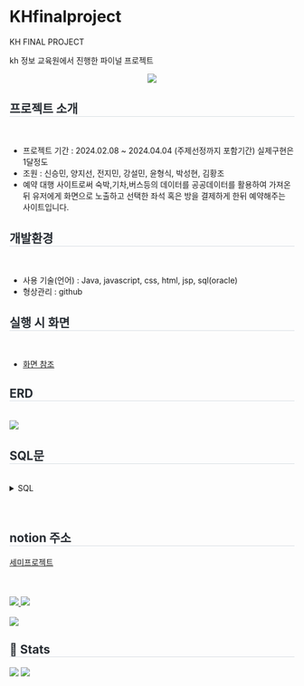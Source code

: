 # KHfinalproject
KH FINAL PROJECT

kh 정보 교육원에서 진행한 파이널 프로젝트


<div align= "center">
    <img src="https://capsule-render.vercel.app/api?type=waving&color=gradient&height=180&text=NOSHOW&animation=&fontColor=000000&fontSize=40" />
</div>
    <h2 style="border-bottom: 1px solid #d8dee4; color: #282d33;"> 프로젝트  소개 </h2> <br> 
     <ul>
         <li>프로젝트 기간 :  2024.02.08 ~ 2024.04.04 (주제선정까지 포함기간) 실제구현은 1달정도</li>
         <li>조원 : 신승민, 양지선, 전지민, 강설민, 윤형식, 박성현, 김황조</li>
         <li>예약 대행 사이트로써 숙박,기차,버스등의 데이터를 공공데이터를 활용하여 가져온뒤 유저에게 화면으로 노출하고 선택한 좌석 혹은 방을 결제하게 한뒤 예약해주는 사이트입니다.</li>
     </ul>
    <h2 style="border-bottom: 1px solid #d8dee4; color: #282d33;"> 개발환경 </h2> <br> 
     <ul>
         <li>사용 기술(언어) : Java, javascript, css, html, jsp, sql(oracle) </li>
         <li>형상관리 : github</li>
     </ul>
     <h2 style="border-bottom: 1px solid #d8dee4; color: #282d33;"> 실행 시 화면 </h2> <br> 
     <ul>
         <li><a href="https://www.notion.so/e007f50ac0024c00837bbd880fd95f44">화면 참조</a></li>
     </ul>
     <h2 style="border-bottom: 1px solid #d8dee4; color: #282d33;">ERD </h2> <br> 
     <img src="https://file.notion.so/f/f/9ea9ba60-1184-44bf-b0b7-c58d1b73dd6a/14f7529b-5941-4f9e-858a-1edc9ba656a3/Untitled.png?id=5c93140f-1f4f-4186-aae5-66ebdf4532e3&table=block&spaceId=9ea9ba60-1184-44bf-b0b7-c58d1b73dd6a&expirationTimestamp=1718344800000&signature=m45epEEmAAnvcBl_LTHG6_F4XII1BtXl2QIYAWZ9URI&downloadName=Untitled.png">
     <h2 style="border-bottom: 1px solid #d8dee4; color: #282d33;"> SQL문 </h2> <br>
     <details>
         <summary>
             SQL
         </summary>
     <pre>
         <code>
DROP TABLE BOARDLIKE;
DROP TABLE RANK;
DROP TABLE REPLY;
DROP TABLE REPORT;
DROP TABLE GAME;
DROP TABLE BOARD_IMG;
DROP TABLE BOARD;
DROP TABLE MEMBER;
DROP TABLE CATEGORY;


DROP SEQUENCE SEQ_BOARD_NO;
DROP SEQUENCE SEQ_MEMBER_NO;
DROP SEQUENCE SEQ_REPLY_NO;
DROP SEQUENCE SEQ_BOARD_IMG_NO;
DROP SEQUENCE SEQ_REPORT_NO;

----------------------테이블 생성 구문---------------------

CREATE TABLE "MEMBER" (
   "MEMBER_NO"   NUMBER PRIMARY KEY,
   "MEMBER_NAME"   VARCHAR2(20)      NOT NULL,
   "MEMBER_ID"   VARCHAR2(50)      NOT NULL,
   "MEMBER_EMAIL"   VARCHAR2(50)    NOT NULL,
   "MEMBER_PROFILE"   VARCHAR2(1000),
   "MEMBER_PW"   VARCHAR2(50)      NOT NULL,
   "MANAGER_YN"   CHAR(1)   DEFAULT 'N'   NOT NULL,
   "STATUS_YN"   CHAR(1)   DEFAULT 'N'   NOT NULL,
    "MEMBER_BIRTHDAY" VARCHAR2(12) NOT NULL
);

COMMENT ON COLUMN "MEMBER"."MEMBER_NO" IS '회원번호(시퀀스)';

COMMENT ON COLUMN "MEMBER"."MEMBER_NAME" IS '회원이름';

COMMENT ON COLUMN "MEMBER"."MEMBER_ID" IS '회원아이디';

COMMENT ON COLUMN "MEMBER"."MEMBER_EMAIL" IS '회원이메일';

COMMENT ON COLUMN "MEMBER"."MEMBER_PROFILE" IS '회원의 프로필 이미지 경로';

COMMENT ON COLUMN "MEMBER"."MEMBER_PW" IS '회원비밀번호';

COMMENT ON COLUMN "MEMBER"."MANAGER_YN" IS '관리자 여부 (기본N)';

COMMENT ON COLUMN "MEMBER"."STATUS_YN" IS '탈퇴여부(탈퇴Y, 미탈퇴N)';

COMMENT ON COLUMN "MEMBER"."MEMBER_BIRTHDAY" IS '회원생년월일';

CREATE TABLE "BOARD" (
   "BOARD_NO"   NUMBER   PRIMARY KEY,
   "BOARD_TITLE"   VARCHAR2(60)      NOT NULL,
   "BOARD_CONTENT"   VARCHAR2(4000)      NOT NULL,
   "BOARD_DATE"   DATE   DEFAULT SYSDATE   NOT NULL,
   "CATEGORY_NO"   NUMBER      NOT NULL,
   "MEMBER_NO"   NUMBER      NOT NULL,
    "BOARD_STATUS"   CHAR(1)   DEFAULT 'N'   NOT NULL
);

COMMENT ON COLUMN "BOARD"."BOARD_NO" IS '게시글번호(시퀀스)';

COMMENT ON COLUMN "BOARD"."BOARD_TITLE" IS '게시글 제목';

COMMENT ON COLUMN "BOARD"."BOARD_CONTENT" IS '게시글 내용';

COMMENT ON COLUMN "BOARD"."BOARD_DATE" IS '게시글 작성 일자';

COMMENT ON COLUMN "BOARD"."CATEGORY_NO" IS '번호(시퀀스)';

COMMENT ON COLUMN "BOARD"."MEMBER_NO" IS '회원번호(시퀀스)';

COMMENT ON COLUMN "BOARD"."BOARD_STATUS" IS '게시글 신고 상태 여부';

CREATE TABLE "REPLY" (
   "REPLY_NO"   NUMBER   PRIMARY KEY,
   "REPLY_CONTENT"   VARCHAR2(4000)      NOT NULL,
   "REPLY_DATE"   DATE   DEFAULT SYSDATE   NOT NULL,
   "BOARD_NO"   NUMBER      NOT NULL,
   "MEMBER_NO"   NUMBER      NOT NULL
);

COMMENT ON COLUMN "REPLY"."REPLY_NO" IS '댓글번호(시퀀스)';

COMMENT ON COLUMN "REPLY"."REPLY_CONTENT" IS '댓글내용';

COMMENT ON COLUMN "REPLY"."REPLY_DATE" IS '댓글(작성)등록일';

COMMENT ON COLUMN "REPLY"."BOARD_NO" IS '게시글번호(시퀀스)';

COMMENT ON COLUMN "REPLY"."MEMBER_NO" IS '회원번호(시퀀스)';



CREATE TABLE "GAME" (
   "GAME_NO"   NUMBER PRIMARY KEY,
   "GAME_NAME"   VARCHAR2(50)      NOT NULL,
    "GAME_IMG"   VARCHAR2(1000)      NULL
);

COMMENT ON COLUMN "GAME"."GAME_NO" IS '게임번호(시퀀스X)';

COMMENT ON COLUMN "GAME"."GAME_NAME" IS '게임이름';

COMMENT ON COLUMN "GAME"."GAME_IMG" IS '게임 이미지 경로';

CREATE TABLE "CATEGORY" (
   "CATEGORY_NO"   NUMBER      PRIMARY KEY,
   "CATEGORY_NAME"   VARCHAR2(50)      NOT NULL
);

COMMENT ON COLUMN "CATEGORY"."CATEGORY_NO" IS '번호(시퀀스)';

COMMENT ON COLUMN "CATEGORY"."CATEGORY_NAME" IS '카테고리이름';



CREATE TABLE "REPORT" (
   "REPORT_NO"   NUMBER      PRIMARY KEY,
   "REPORT_CONTENT"   VARCHAR2(4000)      NOT NULL,
   "REPORT_YN"   CHAR(1)   DEFAULT 'N'   NOT NULL,
   "BOARD_NO"   NUMBER      NOT NULL
   
);

COMMENT ON COLUMN "REPORT"."REPORT_NO" IS '신고번호(시퀀스)';

COMMENT ON COLUMN "REPORT"."REPORT_CONTENT" IS '신고된 내용';

COMMENT ON COLUMN "REPORT"."REPORT_YN" IS '신고처리여부(N:기본 , Y:반려)';

COMMENT ON COLUMN "REPORT"."BOARD_NO" IS '게시글번호(시퀀스)';




CREATE TABLE "BOARDLIKE" (
   "BOARD_NO"   NUMBER   ,
   "MEMBER_NO"   NUMBER   ,
    PRIMARY KEY("BOARD_NO","MEMBER_NO")
);

COMMENT ON COLUMN "BOARDLIKE"."BOARD_NO" IS '게시글번호(시퀀스)';

COMMENT ON COLUMN "BOARDLIKE"."MEMBER_NO" IS '회원번호(시퀀스)';



CREATE TABLE "RANK" (
   "SCORE"   NUMBER      NOT NULL,
   "MEMBER_NO"   NUMBER      NOT NULL,
   "GAME_NO"   NUMBER      NOT NULL,
    PRIMARY KEY("SCORE","MEMBER_NO","GAME_NO")
);


COMMENT ON COLUMN "RANK"."SCORE" IS '게임점수';

COMMENT ON COLUMN "RANK"."MEMBER_NO" IS '회원번호(시퀀스)';

COMMENT ON COLUMN "RANK"."GAME_NO" IS '게임번호(시퀀스X)';


CREATE TABLE "BOARD_IMG" (
   "IMAGE_NO"   NUMBER   PRIMARY KEY,
   "IMAGE_PATH"   VARCHAR2(1000),
   "BOARD_NO"   NUMBER      NOT NULL
);

COMMENT ON COLUMN "BOARD_IMG"."IMAGE_NO" IS '이미지번호(시퀀스)';

COMMENT ON COLUMN "BOARD_IMG"."IMAGE_PATH" IS '이미지경로';

COMMENT ON COLUMN "BOARD_IMG"."BOARD_NO" IS '게시글번호(시퀀스)';

-----------------제약 조건 생성 구문------------------

ALTER TABLE "BOARD" ADD CONSTRAINT "FK_CATEGORY_TO_BOARD_1" FOREIGN KEY ("CATEGORY_NO")
REFERENCES "CATEGORY" ("CATEGORY_NO");

ALTER TABLE "BOARD" ADD CONSTRAINT "FK_MEMBER_TO_BOARD_1" FOREIGN KEY ("MEMBER_NO")
REFERENCES "MEMBER" ("MEMBER_NO");

ALTER TABLE "REPLY" ADD CONSTRAINT "FK_BOARD_TO_REPLY_1" FOREIGN KEY ("BOARD_NO")
REFERENCES "BOARD" ("BOARD_NO");

ALTER TABLE "REPLY" ADD CONSTRAINT "FK_MEMBER_TO_REPLY_1" FOREIGN KEY ("MEMBER_NO")
REFERENCES "MEMBER" ("MEMBER_NO");

ALTER TABLE "REPORT" ADD CONSTRAINT "FK_BOARD_TO_REPORT_1" FOREIGN KEY ("BOARD_NO")
REFERENCES "BOARD" ("BOARD_NO");

ALTER TABLE "RANK" ADD CONSTRAINT "FK_MEMBER_TO_RANK_1" FOREIGN KEY ("MEMBER_NO")
REFERENCES "MEMBER" ("MEMBER_NO");

ALTER TABLE "RANK" ADD CONSTRAINT "FK_GAME_TO_RANK_1" FOREIGN KEY ("GAME_NO")
REFERENCES "GAME" ("GAME_NO");

ALTER TABLE "BOARDLIKE" ADD CONSTRAINT "FK_MEMBER_TO_BOARDLIKE" FOREIGN KEY ("MEMBER_NO")
REFERENCES "MEMBER" ("MEMBER_NO");

ALTER TABLE "BOARDLIKE" ADD CONSTRAINT "FK_BOARD_TO_BOARDLIKE" FOREIGN KEY ("BOARD_NO")
REFERENCES "BOARD" ("BOARD_NO");

ALTER TABLE "BOARD_IMG" ADD CONSTRAINT "FK_BOARD_TO_BOARD_IMG" FOREIGN KEY ("BOARD_NO")
REFERENCES "BOARD" ("BOARD_NO");

-- 시퀀스 생성

CREATE SEQUENCE SEQ_BOARD_NO NOCACHE; -- 게시판 시퀀스
CREATE SEQUENCE SEQ_MEMBER_NO NOCACHE; -- 회원 시퀀스
CREATE SEQUENCE SEQ_REPLY_NO NOCACHE; -- 댓글 시퀀스
CREATE SEQUENCE SEQ_BOARD_IMG_NO NOCACHE; -- 게시판 이미지 시퀀스
CREATE SEQUENCE SEQ_REPORT_NO NOCACHE; -- 신고 시퀀스

-- 게임
INSERT INTO GAME VALUES(1,'테트리스','https://png.pngtree.com/thumb_back/fw800/background/20230527/pngtree-tetris-wallpaper-hd-1080p-image_2693812.jpg');
INSERT INTO GAME VALUES(2,'스네이크','https://play-lh.googleusercontent.com/L9opLtUUqK0yOTq7uXTou1B4jyqf5Z_kTIG8CShM6tpsXLMTEjg5GVDzcnAO7GxOk9w7');
INSERT INTO GAME VALUES(3,'달팽이','https://image.cine21.com/resize/cine21/article/2013/0722/16_59_46__51ece6723e220[S800,800].jpg');
INSERT INTO GAME VALUES(4,'가위바위보','https://img1.daumcdn.net/thumb/R1280x0/?fname=http://t1.daumcdn.net/brunch/service/user/6Opp/image/nJtTUmhg2apMuSs8mJPK18enXEc.jpg');
INSERT INTO GAME VALUES(5,'업다운','https://upup.fm/images/logo.png');
INSERT INTO GAME VALUES(6,'숫자야구','https://static.indischool.com/images/users/65b5fe18ba01c21a7fd634d337a5d361/739321bf-37b9-49f8-8a2e-32d3aa6010c3.png');

-- 게시판 카테고리
INSERT INTO CATEGORY VALUES(1,'공지');
INSERT INTO CATEGORY VALUES(2,'게임');
INSERT INTO CATEGORY VALUES(3,'자유');
INSERT INTO CATEGORY VALUES(4,'QnA');

-- 관리자
INSERT INTO MEMBER VALUES(SEQ_MEMBER_NO.NEXTVAL,'관리자','admin01','test@naver.com',NULL,'pass01!','Y',DEFAULT,'2001-01-01');

SELECT * FROM MEMBER;

commit;
         </code>
     </pre>
</details>

<br>
<br>
 <h2 style="border-bottom: 1px solid #d8dee4; color: #282d33;"> notion 주소 </h2>
 <span><a href="https://amplified-success-14b.notion.site/8853f975f871414a852773459256657a">세미프로젝트</a></span>
 <br>
 <br>
 <br>
 <br>
    <div style="text-align: left;"> <a href=https://blog.naver.com/jimin10722> <img src="https://img.shields.io/badge/Naver-03C75A?style=for-the-badge&logo=Naver&logoColor=white&link=https://blog.naver.com/jimin10722"> </a>
         <a href=mailto:iamjimin0722@gmail.com> <img src="https://img.shields.io/badge/Gmail-EA4335?style=for-the-badge&logo=Gmail&logoColor=white&link=mailto:iamjimin0722@gmail.com"> </a>
          </div>  <br> 
    <div style="text-align: left;"> <a href="https://hits.seeyoufarm.com"> <img src="https://hits.seeyoufarm.com/api/count/incr/badge.svg?url=https%3A%2F%2Fgithub.com%2Fjimin1012%2F&count_bg=%23000000&title_bg=%23000000&icon=github.svg&icon_color=%23FFFFFF&title=GitHub&edge_flat=false"/></a>
       </div> 
    <div style="text-align: left;"> 
    <h2 style="border-bottom: 1px solid #d8dee4; color: #282d33;"> 🏅 Stats </h2> <div style="text-align: left;"> <img src="https://github-readme-stats.vercel.app/api?username=jimin1012&bg_color=180,000000,&title_color=000000&text_color=000000"
         /> <img src="https://github-readme-stats.vercel.app/api/top-langs/?username=jimin1012&layout=compact&bg_color=180,000000,&title_color=000000&text_color=000000"
          /> </div> 
    </div>
    
